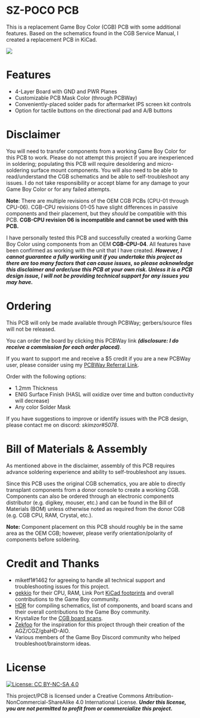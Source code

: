 # SZ-POCO PCB
This is a replacement Game Boy Color (CGB) PCB with some additional features.  Based on the schematics found in the CGB Service Manual, I created a replacement PCB in KiCad. 

![](images/kicad_front.png)

# Features

- 4-Layer Board with GND and PWR Planes
- Customizable PCB Mask Color (through PCBWay)
- Conveniently-placed solder pads for aftermarket IPS screen kit controls
- Option for tactile buttons on the directional pad and A/B buttons

# Disclaimer
You will need to transfer components from a working Game Boy Color for this PCB to work.  Please do not attempt this project if you are inexperienced in soldering; populating this PCB will require desoldering and micro-soldering surface mount components.  You will also need to be able to read/understand the CGB schematics and be able to self-troubleshoot any issues.  I do not take responsibility or accept blame for any damage to your Game Boy Color or for any failed attempts. 

**Note**: There are multiple revisions of the OEM CGB PCBs (CPU-01 through CPU-06).  CGB-CPU revisions 01-05 have slight differences in passive components and their placement, but they *should* be compatible with this PCB.  **CGB-CPU revision 06 is incompatible and cannot be used with this PCB.**  

I have personally tested this PCB and successfully created a working Game Boy Color using components from an OEM **CGB-CPU-04**. All features have been confirmed as working with the unit that I have created. ***However, I cannot guarantee a fully working unit if you undertake this project as there are too many factors that can cause issues, so please acknowledge this disclaimer and order/use this PCB at your own risk. Unless it is a PCB design issue, I will not be providing technical support for any issues you may have.***

# Ordering

This PCB will only be made available through PCBWay; gerbers/source files will not be released.  

You can order the board by clicking this PCBWay link ***(disclosure: I do receive a commission for each order placed)***.

If you want to support me and receive a $5 credit if you are a new PCBWay user, please consider using my [PCBWay Referral Link](https://www.pcbway.com/setinvite.aspx?inviteid=542484). 

Order with the following options:
- 1.2mm Thickness
- ENIG Surface Finish (HASL will oxidize over time and button conductivity will decrease)
- Any color Solder Mask

If you have suggestions to improve or identify issues with the PCB design, please contact me on discord: *skimzor#5078*.

# Bill of Materials & Assembly

As mentioned above in the disclaimer, assembly of this PCB requires advance soldering experience and ability to self-troubleshoot any issues.

Since this PCB uses the original CGB schematics, you are able to directly transplant components from a donor console to create a working CGB.  Components can also be ordered through an electronic components distributor (e.g. digikey, mouser, etc.) and can be found in the Bill of Materials (BOM) unless otherwise noted as required from the donor CGB (e.g. CGB CPU, RAM, Crystal, etc.). 

**Note:** Component placement on this PCB should roughly be in the same area as the OEM CGB; however, please verify orientation/polarity of components before soldering.

# Credit and Thanks

- miketf1#1462 for agreeing to handle all technical support and troubleshooting issues for this project.
- [gekkio](https://gekkio.fi/) for their CPU, RAM, Link Port [KiCad footprints](https://github.com/Gekkio/gekkio-kicad-libs) and overall contributions to the Game Boy community.
- [HDR](https://martinrefseth.com/) for compiling schematics, list of components, and board scans and their overall contributions to the Game Boy community.
- Krystalize for the [CGB board scans](https://nintenfo.github.io/repository/systems/GBC/documentation/schematics/).
- [Zekfoo](https://github.com/Zekfoo) for the inspiration for this project through their creation of the AGZ/CGZ/gbaHD-AIO.
- Various members of the Game Boy Discord community who helped troubleshoot/brainstorm ideas.

# License

 [![License: CC BY-NC-SA 4.0](https://licensebuttons.net/l/by-nc-sa/4.0/80x15.png)](https://creativecommons.org/licenses/by-nc-sa/4.0/)
 
This project/PCB is licensed under a Creative Commons Attribution-NonCommercial-ShareAlike 4.0 International License. ***Under this license, you are not permitted to profit from or commercialize this project.***
